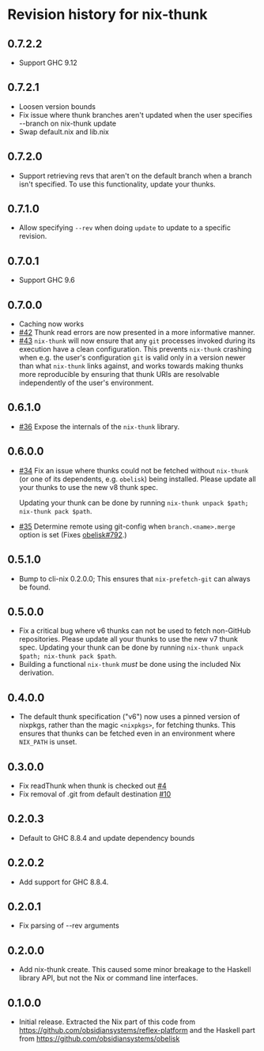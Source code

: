 # Revision history for nix-thunk

## 0.7.2.2

* Support GHC 9.12

## 0.7.2.1
* Loosen version bounds
* Fix issue where thunk branches aren't updated when the user specifies --branch on nix-thunk update
* Swap default.nix and lib.nix

## 0.7.2.0
* Support retrieving revs that aren't on the default branch when a branch isn't specified.  To use this functionality, update your thunks.

## 0.7.1.0
* Allow specifying `--rev` when doing `update` to update to a specific revision.

## 0.7.0.1

* Support GHC 9.6

## 0.7.0.0

* Caching now works
* [#42](https://github.com/obsidiansystems/nix-thunk/pull/42) Thunk read errors are now presented in a more informative manner.
* [#43](https://github.com/obsidiansystems/nix-thunk/pull/43) `nix-thunk` will now ensure that any `git` processes invoked during its execution have a clean configuration.
  This prevents `nix-thunk` crashing when e.g. the user's configuration `git` is valid only in a version newer than what `nix-thunk` links against, and works towards making thunks more reproducible by ensuring that thunk URIs are resolvable independently of the user's environment.

## 0.6.1.0

* [#36](https://github.com/obsidiansystems/nix-thunk/pull/36) Expose the internals of the `nix-thunk` library.

## 0.6.0.0

* [#34](https://github.com/obsidiansystems/nix-thunk/pull/34) Fix an
  issue where thunks could not be fetched without `nix-thunk` (or one of
  its dependents, e.g. `obelisk`) being installed. Please update all
  your thunks to use the new v8 thunk spec.

  Updating your thunk can be done by running `nix-thunk unpack $path; nix-thunk pack $path`.

* [#35](https://github.com/obsidiansystems/nix-thunk/pull/35) Determine remote using git-config when `branch.<name>.merge` option is set
  (Fixes [obelisk#792](https://github.com/obsidiansystems/obelisk/issues/792).)

## 0.5.1.0

* Bump to cli-nix 0.2.0.0; This ensures that `nix-prefetch-git` can always be found.

## 0.5.0.0

* Fix a critical bug where v6 thunks can not be used to fetch non-GitHub repositories. Please update all your thunks to use the new v7 thunk spec.
  Updating your thunk can be done by running `nix-thunk unpack $path; nix-thunk pack $path`.
* Building a functional `nix-thunk` _must_ be done using the included Nix derivation.

## 0.4.0.0

* The default thunk specification ("v6") now uses a pinned version of nixpkgs, rather than the magic `<nixpkgs>`, for fetching thunks. This ensures that thunks can be fetched even in an environment where `NIX_PATH` is unset.

## 0.3.0.0

* Fix readThunk when thunk is checked out [#4](https://github.com/obsidiansystems/nix-thunk/pull/4)
* Fix removal of .git from default destination [#10](https://github.com/obsidiansystems/nix-thunk/pull/10)

## 0.2.0.3

* Default to GHC 8.8.4 and update dependency bounds

## 0.2.0.2
* Add support for GHC 8.8.4.

## 0.2.0.1
* Fix parsing of --rev arguments

## 0.2.0.0
* Add nix-thunk create.  This caused some minor breakage to the Haskell library API, but not the Nix or command line interfaces.

## 0.1.0.0
* Initial release.  Extracted the Nix part of this code from https://github.com/obsidiansystems/reflex-platform and the Haskell part from https://github.com/obsidiansystems/obelisk
